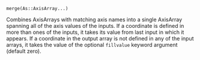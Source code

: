 ```
merge(As::AxisArray...)
```

Combines AxisArrays with matching axis names into a single AxisArray spanning all of the axis values of the inputs. If a coordinate is defined in more than ones of the inputs, it takes its value from last input in which it appears. If a coordinate in the output array is not defined in any of the input arrays, it takes the value of the optional `fillvalue` keyword argument (default zero).
